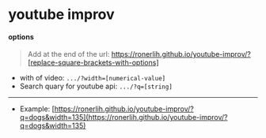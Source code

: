 # youtube improv

#### options 

> Add at the end of the url: https://ronerlih.github.io/youtube-improv/?[replace-square-brackets-with-options] 
- with of video: 
`.../?width=[numerical-value]`
- Search quary for youtube api: 
`.../?q=[string]`
---
- Example:
[https://ronerlih.github.io/youtube-improv/?q=dogs&width=135](https://ronerlih.github.io/youtube-improv/?q=dogs&width=135)